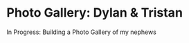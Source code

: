 Photo Gallery: Dylan & Tristan
==============================

In Progress:
Building a Photo Gallery of my nephews



